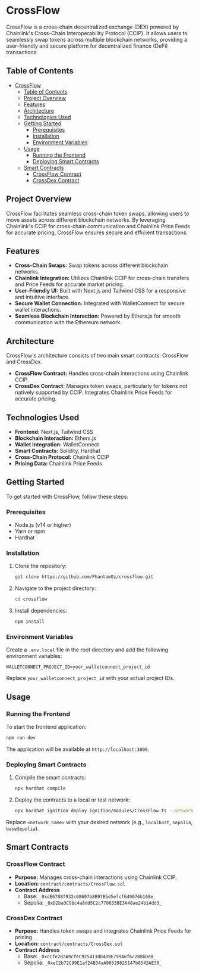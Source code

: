 # CrossFlow

CrossFlow is a cross-chain decentralized exchange (DEX) powered by Chainlink's Cross-Chain Interoperability Protocol (CCIP). It allows users to seamlessly swap tokens across multiple blockchain networks, providing a user-friendly and secure platform for decentralized finance (DeFi) transactions.

## Table of Contents
- [CrossFlow](#crossflow)
  - [Table of Contents](#table-of-contents)
  - [Project Overview](#project-overview)
  - [Features](#features)
  - [Architecture](#architecture)
  - [Technologies Used](#technologies-used)
  - [Getting Started](#getting-started)
    - [Prerequisites](#prerequisites)
    - [Installation](#installation)
    - [Environment Variables](#environment-variables)
  - [Usage](#usage)
    - [Running the Frontend](#running-the-frontend)
    - [Deploying Smart Contracts](#deploying-smart-contracts)
  - [Smart Contracts](#smart-contracts)
    - [CrossFlow Contract](#crossflow-contract)
    - [CrossDex Contract](#crossdex-contract)

## Project Overview
CrossFlow facilitates seamless cross-chain token swaps, allowing users to move assets across different blockchain networks. By leveraging Chainlink's CCIP for cross-chain communication and Chainlink Price Feeds for accurate pricing, CrossFlow ensures secure and efficient transactions.

## Features
- **Cross-Chain Swaps:** Swap tokens across different blockchain networks.
- **Chainlink Integration:** Utilizes Chainlink CCIP for cross-chain transfers and Price Feeds for accurate market pricing.
- **User-Friendly UI:** Built with Next.js and Tailwind CSS for a responsive and intuitive interface.
- **Secure Wallet Connection:** Integrated with WalletConnect for secure wallet interactions.
- **Seamless Blockchain Interaction:** Powered by Ethers.js for smooth communication with the Ethereum network.

## Architecture
CrossFlow's architecture consists of two main smart contracts: CrossFlow and CrossDex.

- **CrossFlow Contract:** Handles cross-chain interactions using Chainlink CCIP.
- **CrossDex Contract:** Manages token swaps, particularly for tokens not natively supported by CCIP. Integrates Chainlink Price Feeds for accurate pricing.

## Technologies Used
- **Frontend:** Next.js, Tailwind CSS
- **Blockchain Interaction:** Ethers.js
- **Wallet Integration:** WalletConnect
- **Smart Contracts:** Solidity, Hardhat
- **Cross-Chain Protocol:** Chainlink CCIP
- **Pricing Data:** Chainlink Price Feeds

## Getting Started
To get started with CrossFlow, follow these steps:

### Prerequisites
- Node.js (v14 or higher)
- Yarn or npm
- Hardhat

### Installation
1. Clone the repository:
   ```bash
   git clone https://github.com/PhantomOz/crossflow.git
   ```
2. Navigate to the project directory:
   ```bash
   cd crossflow
   ```
3. Install dependencies:
   ```bash
   npm install
   ```

### Environment Variables
Create a `.env.local` file in the root directory and add the following environment variables:

```plaintext
WALLETCONNECT_PROJECT_ID=your_walletconnect_project_id
```

Replace `your_walletconnect_project_id` with your actual project IDs.

## Usage
### Running the Frontend
To start the frontend application:

```bash
npm run dev
```

The application will be available at `http://localhost:3000`.

### Deploying Smart Contracts
1. Compile the smart contracts:
   ```bash
   npx hardhat compile
   ```
2. Deploy the contracts to a local or test network:
   ```bash
   npx hardhat ignition deploy ignition/modules/CrossFlow.ts --network <network_name> --verify
   ```

Replace `<network_name>` with your desired network (e.g., `localhost`, `sepolia`, `baseSepolia`).

## Smart Contracts
### CrossFlow Contract
- **Purpose:** Manages cross-chain interactions using Chainlink CCIP.
- **Location:** `contract/contracts/CrossFlow.sol`
- **Contract Address** 
  - Base: `_0xdE6788f932c08697b8B97B5d5efcf649076b168e_`
  - Sepolia: `_0xD2ba3C9bc4a8dd5C2c770635BE3A48ae24b14dd3_`

### CrossDex Contract
- **Purpose:** Handles token swaps and integrates Chainlink Price Feeds for pricing.
- **Location:** `contract/contracts/CrossDex.sol`
- **Contract Address** 
  - Base: `_0xcCfe202A9cfeC925413dD409E799A6f6c2B8bDe8_`
  - Sepolia: `_0xeC2b72C99E1af24B34aA98529825147b8543AE30_`

